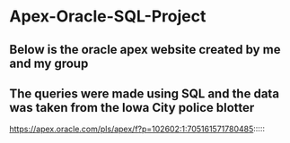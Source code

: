 # Apex-Oracle-SQL-Project
## Below is the oracle apex website created by me and my group
## The queries were made using SQL and the data was taken from the Iowa City police blotter

https://apex.oracle.com/pls/apex/f?p=102602:1:705161571780485:::::
